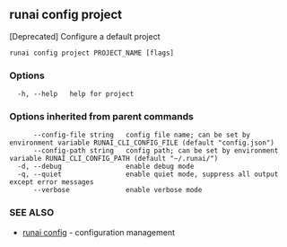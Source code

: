 ## runai config project

[Deprecated] Configure a default project

```
runai config project PROJECT_NAME [flags]
```

### Options

```
  -h, --help   help for project
```

### Options inherited from parent commands

```
      --config-file string   config file name; can be set by environment variable RUNAI_CLI_CONFIG_FILE (default "config.json")
      --config-path string   config path; can be set by environment variable RUNAI_CLI_CONFIG_PATH (default "~/.runai/")
  -d, --debug                enable debug mode
  -q, --quiet                enable quiet mode, suppress all output except error messages
      --verbose              enable verbose mode
```

### SEE ALSO

* [runai config](runai_config.md)	 - configuration management


